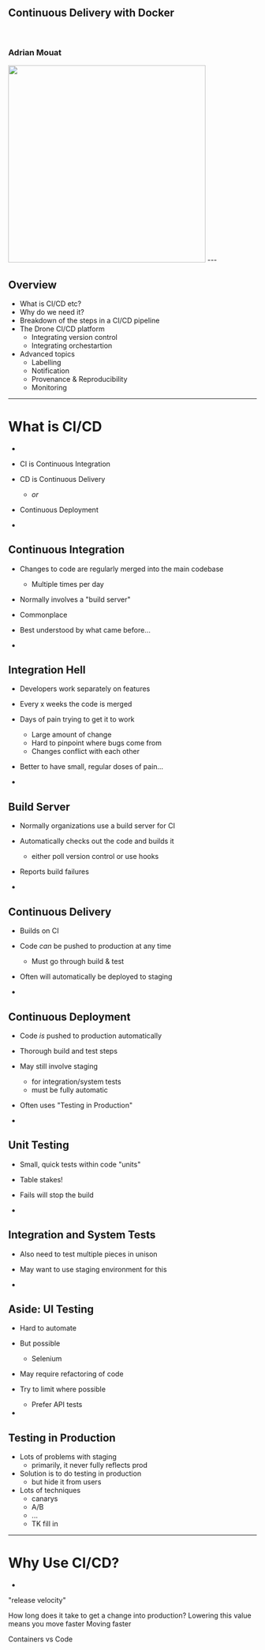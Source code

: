 ## Continuous Delivery with Docker
&nbsp;
### Adrian Mouat
<img width="400" src="slides/img/cs-logo-transparent-background.png">
---

## Overview

 - What is CI/CD etc?
 - Why do we need it?
 - Breakdown of the steps in a CI/CD pipeline
 - The Drone CI/CD platform
   - Integrating version control
   - Integrating orchestartion
 - Advanced topics
   - Labelling
   - Notification
   - Provenance & Reproducibility
   - Monitoring

---

# What is CI/CD

-

 - CI is Continuous Integration
 - CD is Continuous Delivery
   - _or_
 - Continuous Deployment

-

## Continuous Integration

 - Changes to code are regularly merged into the main codebase
   - Multiple times per day
 - Normally involves a "build server"
 - Commonplace
 - Best understood by what came before...

-

## Integration Hell

 - Developers work separately on features
 - Every x weeks the code is merged
 - Days of pain trying to get it to work
   - Large amount of change
   - Hard to pinpoint where bugs come from
   - Changes conflict with each other
 - Better to have small, regular doses of pain...

-

## Build Server

 - Normally organizations use a build server for CI
 - Automatically checks out the code and builds it
   - either poll version control or use hooks
 - Reports build failures

-

## Continuous Delivery

 - Builds on CI
 - Code _can_ be pushed to production at any time
   - Must go through build & test
 - Often will automatically be deployed to staging

-

## Continuous Deployment

 - Code _is_ pushed to production automatically
 - Thorough build and test steps
 - May still involve staging
   - for integration/system tests
   - must be fully automatic
 - Often uses "Testing in Production"

-

## Unit Testing

 - Small, quick tests within code "units"
 - Table stakes!
 - Fails will stop the build
   
-

## Integration and System Tests

 - Also need to test multiple pieces in unison
 - May want to use staging environment for this

-

## Aside: UI Testing

 - Hard to automate
 - But possible
   - Selenium
 - May require refactoring of code
 - Try to limit where possible
   - Prefer API tests

-

## Testing in Production

 - Lots of problems with staging
   - primarily, it never fully reflects prod
 - Solution is to do testing in production
   - but hide it from users
 - Lots of techniques
   - canarys
   - A/B
   - ...
   - TK fill in 

---

# Why Use CI/CD?

-

"release velocity"

How long does it take to get a change into production?
Lowering this value means you move faster
Moving faster 



Containers vs Code


